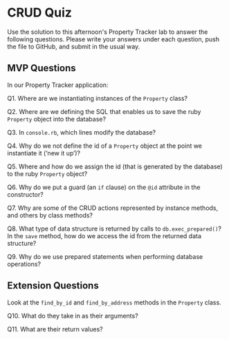 # CRUD Quiz

Use the solution to this afternoon's Property Tracker lab to answer the following questions. Please write your answers under each question, push the file to GitHub, and submit in the usual way.

## MVP Questions

In our Property Tracker application:

Q1. Where are we instantiating instances of the `Property` class?

<!-- In 'console.rb' -->

Q2. Where are we defining the SQL that enables us to save the ruby `Property` object into the database?

<!-- In 'property.rb' line 18 to 29. -->

Q3. In `console.rb`, which lines modify the database?

<!-- The database can be modified in the following ways;
In 'def save()' on line 16; by #creation
In 'def update()' on line 36; by #updating
In 'def delete()' on line 55; by #deletion
In 'def Property.delete_all' on line 101; by #deletion-->

Q4. Why do we not define the id of a `Property` object at the point we instantiate it (‘new it up’)?

<!-- Because the id of the 'Property' object is unique and created automatically and incremented with each instantiation. -->

Q5. Where and how do we assign the id (that is generated by the database) to the ruby `Property` object?

<!-- In the def 'save' #create instance method -->

Q6. Why do we put a guard (an `if` clause) on the `@id` attribute in the constructor?

<!-- This is placed incase the 'Property' object references an object that does not have an 'id' attribute -->

Q7. Why are some of the CRUD actions represented by instance methods, and others by class methods?

<!-- Because some methods require access to only instances of the class such as 'delete' and 'update' whereas some methods require access to the whole class, such as 'delete_all'. -->

Q8. What type of data structure is returned by calls to `db.exec_prepared()`? In the `save` method, how do we access the id from the returned data structure?

<!-- A hash inside of an array. we access array[0] and grab the "id" from the hash as an integer (INT). -->

Q9. Why do we use prepared statements when performing database operations?

<!-- The prepared statements help prevent SQL injection attacks. -->

## Extension Questions

Look at the `find_by_id` and `find_by_address` methods in the `Property` class.

Q10. What do they take in as their arguments?

<!-- 'find_by_id' takes in 'id' as its argument.
'find_by_address' method takes in 'address' as its argument. -->


Q11. What are their return values?

<!-- Return values are displayed in an array. -->
